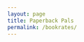 ```yaml
---
layout: page
title: Paperback Pals
permalink: /bookrates/
---
```


<meta charset="UTF-8">
<meta name="viewport" content="width=device-width, initial-scale=1.0">
<title>Book Reviews</title>
<style>
  /* Styling for elements */
  .book-card {
    background-color: #072536;
    color: #AFC0D5;
    padding: 20px;
    max-width: 700px;
    margin: 20px auto;
    border-radius: 10px;
    box-shadow: 0 4px 8px rgba(0, 0, 0, 0.2);
    text-align: center;
  }
  .book-title {
    font-size: 24px;
    margin-bottom: 10px;
    color: #FFFFFF;
  }
  .book-author {
    font-size: 18px;
    color: #D1E1F2;
  }
  .book-cover {
    width: 400px;
    height: 600px;
    border-radius: 5px;
    margin: 20px auto;
  }
  .heart-button {
    background: none;
    border: none;
    font-size: 24px;
    color: #ff0077;
    cursor: pointer;
  }
  .rating-stars span {
    font-size: 30px;
    cursor: pointer;
    color: #ccc;
  }
  .comments-heading {
    color: #fff;
    margin-top: 20px;
  }
  .comment-section {
    background-color: #072536;
    color: white;
    padding: 15px;
    border-radius: 5px;
    text-align: left;
    margin-top: 15px;
  }
  .submit-comment {
    display: block;
    margin-top: 10px;
    background-color: #33ccff;
    border: none;
    color: white;
    padding: 8px 12px;
    border-radius: 5px;
    cursor: pointer;
    text-align: left;
  }
  .comment-box {
    border-bottom: 1px solid #cce7ff;
    padding: 10px;
    margin-top: 10px;
    background-color: #0B3954;
    border-radius: 5px;
  }
  .comment-text {
    color: white;
  }
  .reply-button {
    background: none;
    color: #cce7ff;
    border: none;
    cursor: pointer;
    font-size: 14px;
    padding: 0;
    margin-top: 5px;
    text-align: left;
  }
  .reply-textarea {
    width: 100%;
    padding: 5px;
    margin-top: 5px;
    border: none;
    border-radius: 5px;
    font-size: 14px;
    color: #333;
  }
  .submit-reply {
    background-color: #66b2ff;
    border: none;
    padding: 5px 10px;
    color: white;
    border-radius: 5px;
    margin-top: 5px;
    cursor: pointer;
    text-align: left;
  }
  .replies {
    margin-top: 10px;
    padding-left: 10px;
  }
  .reply-box {
    background-color: #10567E;
    padding: 5px;
    border-radius: 5px;
    color: #cce7ff;
    margin-top: 5px;
    text-align: left;
  }
</style>

<div id="bookContainer">
  <!-- Book content will be dynamically added here -->
</div>

<script>
  const username = prompt("Please enter your username:") || "Anonymous";

  const bookRatings = {
    "Harry Potter and the Sorcerer's Stone": 4.8,
    "Percy Jackson & the Olympians: The Lightning Thief": 4.3,
    "The Hunger Games": 4.2,
    "Divergent": 4.1,
    "Red Queen": 4.0,
    "A Good Girl's Guide to Murder": 4.5
  };

  let currentBook = {};
  let liked = false;
  let currentLikes = 0;

  let comments = JSON.parse(localStorage.getItem('comments')) || {};
  let likesCount = JSON.parse(localStorage.getItem('likes')) || {};

  // Fetch random book from backend (Flask API)
  function fetchRandomBook() {
    fetch('http://127.0.0.1:8887/api/random-book')
      .then(response => response.json())
      .then(data => {
        if (data && data.title) {
          currentBook = data;
          const bookTitle = data.title;
          const bookAuthor = data.author || 'Unknown Author';
          const coverUrl = data.cover || 'default-image.jpg';
          displayBookInfo(bookTitle, bookAuthor, coverUrl);
        } else {
          alert('No book data found.');
        }
      })
      .catch(error => {
        console.error('Error fetching book data:', error);
        alert('Failed to fetch book information.');
      });
  }

  // Display the book information
  function displayBookInfo(title, author, coverUrl) {
    document.getElementById('bookContainer').innerHTML = `
      <div class="book-card">
        <h3 class="book-title">${title}</h3>
        <img src="${coverUrl}" alt="Book Cover" class="book-cover" />
        <p class="book-author">by ${author}</p>
        <div id="rating" class="rating-stars">
          <span onclick="rateBook(1)">★</span>
          <span onclick="rateBook(2)">★</span>
          <span onclick="rateBook(3)">★</span>
          <span onclick="rateBook(4)">★</span>
          <span onclick="rateBook(5)">★</span>
        </div>
        <p>Average Rating: ${bookRatings[title] || 'No Rating'} ★</p>
        <button onclick="toggleLike()" id="likeButton" class="heart-button">
          <span id="heart">♡</span> Like (${currentLikes})
        </button>
        <h4 class="comments-heading">Comments:</h4>
        <div id="commentSection" class="comment-section">
          <textarea id="commentInput" placeholder="Add a comment..."></textarea>
          <button onclick="addComment()" class="submit-comment">Submit</button>
          <div id="commentsList"></div>
        </div>
      </div>
    `;

    displayComments();
  }

  // Fetch book data when the page loads
  fetchRandomBook();

  function displayComments() {
    const commentsList = document.getElementById('commentsList');
    commentsList.innerHTML = '';
    const bookComments = comments[currentBook.title] || [];
    bookComments.forEach((comment, index) => {
      const commentDiv = document.createElement('div');
      commentDiv.classList.add('comment-box');
      commentDiv.innerHTML = `
        <div class="comment-text">
          <strong>${comment.username}</strong><br>${comment.text}
        </div>
        <button onclick="showReplyInput(${index})" class="reply-button">Reply</button>
        <div id="replyInput-${index}" style="display: none;">
          <textarea placeholder="Add a reply..." class="reply-textarea"></textarea>
          <button onclick="addReply(${index})" class="submit-reply">Submit Reply</button>
        </div>
        <div class="replies">
          ${comment.replies.map(reply => `
            <div class="reply-box">
              <strong>${reply.username}</strong>: ${reply.text}
            </div>`).join('')}
        </div>
      `;
      commentsList.appendChild(commentDiv);
    });
  }

  function saveComments() {
    localStorage.setItem('comments', JSON.stringify(comments));
  }

  function addComment() {
    const commentInput = document.getElementById('commentInput');
    const commentText = commentInput.value.trim();
    if (commentText) {
      const comment = { username, text: commentText, replies: [] };
      if (!comments[currentBook.title]) {
        comments[currentBook.title] = [];
      }
      comments[currentBook.title].push(comment);
      commentInput.value = '';
      saveComments();
      displayComments();
    }
  }

  function addReply(commentIndex) {
    const replyInput = document.getElementById(`replyInput-${commentIndex}`).querySelector('textarea');
    const replyText = replyInput.value.trim();
    if (replyText) {
      comments[currentBook.title][commentIndex].replies.push({ username, text: replyText });
      replyInput.value = '';
      saveComments();
      displayComments();
    }
  }

  function showReplyInput(commentIndex) {
    const replyInput = document.getElementById(`replyInput-${commentIndex}`);
    replyInput.style.display = replyInput.style.display === 'none' ? 'block' : 'none';
  }

  function rateBook(rating) {
    currentRating = rating;
    const bookTitle = currentBook.title;
    bookRatings[bookTitle] = (bookRatings[bookTitle] + currentRating) / 2;
    document.querySelectorAll('.rating-stars span').forEach((star, index) => {
      star.style.color = index < rating ? 'yellow' : 'gray';
    });
    saveComments();
  }

  function toggleLike() {
    if (liked) {
      liked = false;
      currentLikes--;
      document.getElementById('heart').textContent = '♡';
    } else {
      liked = true;
      currentLikes++;
      document.getElementById('heart').textContent = '❤️';
    }
    document.getElementById('likeButton').textContent = `Like (${currentLikes})`;
    likesCount[currentBook.title] = currentLikes;
    localStorage.setItem('likes', JSON.stringify(likesCount));
  }
</script>
